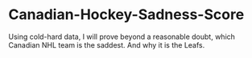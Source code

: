 # Canadian-Hockey-Sadness-Score
Using cold-hard data, I will prove beyond a reasonable doubt, which Canadian NHL team is the saddest. And why it is the Leafs.
